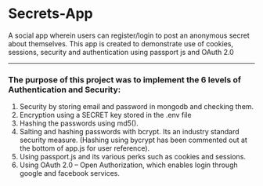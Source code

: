 # Secrets-App
A social app wherein users can register/login to post an anonymous secret about themselves. This app is created to demonstrate use of cookies, sessions, security and authentication using passport js and OAuth 2.0

***
### The purpose of this project was to implement the 6 levels of Authentication and Security:
1. Security by storing email and password in mongodb and checking them.
2. Encryption using a SECRET key stored in the .env file
3. Hashing the passwords using md5().
4. Salting and hashing passwords with bcrypt. Its an industry standard security measure. (Hashing using bycrypt has been commented out at the bottom of app.js for user reference).
5. Using passport.js and its various perks such as cookies and sessions.
6. Using OAuth 2.0 – Open Authorization, which enables login through google and facebook services.



